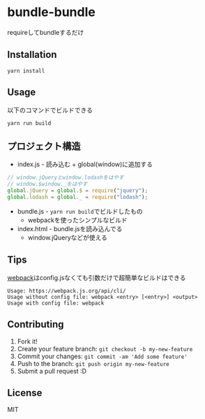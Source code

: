 # bundle-bundle

requireしてbundleするだけ

## Installation

    yarn install

## Usage

以下のコマンドでビルドできる

    yarn run build

## プロジェクト構造

- index.js - 読み込む + global(window)に追加する

```js
// window.jQueryとwindow.lodashをはやす
// window.$window._をはやす
global.jQuery = global.$ = require("jquery");
global.lodash = global._ = require("lodash");
```

- bundle.js - `yarn run build`でビルドしたもの
    - webpackを使ったシンプルなビルド
- index.html - bundle.jsを読み込んでる
    - window.jQueryなどが使える

## Tips

[webpack](https://webpack.js.org/ "webpack")はconfig.jsなくても引数だけで超簡単なビルドはできる

    Usage: https://webpack.js.org/api/cli/
    Usage without config file: webpack <entry> [<entry>] <output>
    Usage with config file: webpack


## Contributing

1. Fork it!
2. Create your feature branch: `git checkout -b my-new-feature`
3. Commit your changes: `git commit -am 'Add some feature'`
4. Push to the branch: `git push origin my-new-feature`
5. Submit a pull request :D

## License

MIT